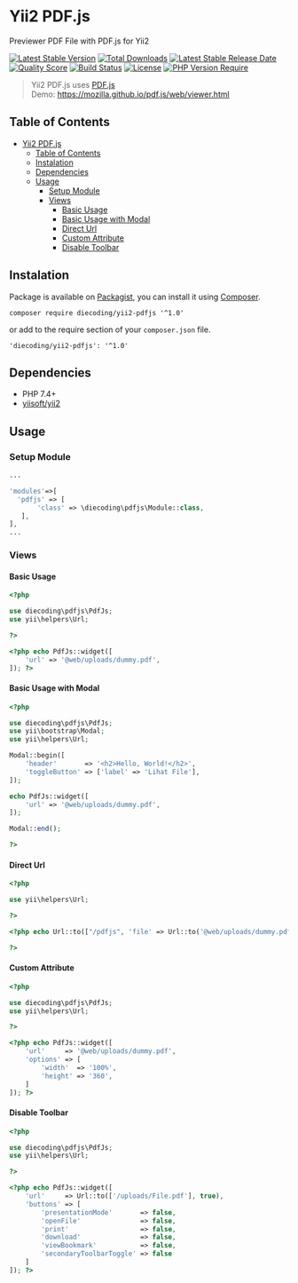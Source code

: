 # Yii2 PDF.js

Previewer PDF File with PDF.js for Yii2

[![Latest Stable Version](https://img.shields.io/packagist/v/diecoding/yii2-pdfjs?label=stable)](https://packagist.org/packages/diecoding/yii2-pdfjs)
[![Total Downloads](https://img.shields.io/packagist/dt/diecoding/yii2-pdfjs)](https://packagist.org/packages/diecoding/yii2-pdfjs)
[![Latest Stable Release Date](https://img.shields.io/github/release-date/sugeng-sulistiyawan/yii2-pdfjs)](https://github.com/sugeng-sulistiyawan/yii2-pdfjs)
[![Quality Score](https://img.shields.io/scrutinizer/quality/g/sugeng-sulistiyawan/yii2-pdfjs)](https://scrutinizer-ci.com/g/sugeng-sulistiyawan/yii2-pdfjs)
[![Build Status](https://img.shields.io/travis/com/sugeng-sulistiyawan/yii2-pdfjs)](https://app.travis-ci.com/sugeng-sulistiyawan/yii2-pdfjs)
[![License](https://img.shields.io/github/license/sugeng-sulistiyawan/yii2-pdfjs)](https://github.com/sugeng-sulistiyawan/yii2-pdfjs)
[![PHP Version Require](https://img.shields.io/packagist/dependency-v/diecoding/yii2-pdfjs/php?color=6f73a6)](https://packagist.org/packages/diecoding/yii2-pdfjs)

> Yii2 PDF.js uses [PDF.js](https://mozilla.github.io/pdf.js/) <br> Demo: <https://mozilla.github.io/pdf.js/web/viewer.html>

## Table of Contents

- [Yii2 PDF.js](#yii2-pdfjs)
  - [Table of Contents](#table-of-contents)
  - [Instalation](#instalation)
  - [Dependencies](#dependencies)
  - [Usage](#usage)
    - [Setup Module](#setup-module)
    - [Views](#views)
      - [Basic Usage](#basic-usage)
      - [Basic Usage with Modal](#basic-usage-with-modal)
      - [Direct Url](#direct-url)
      - [Custom Attribute](#custom-attribute)
      - [Disable Toolbar](#disable-toolbar)

## Instalation

Package is available on [Packagist](https://packagist.org/packages/diecoding/yii2-pdfjs), you can install it using [Composer](https://getcomposer.org).

```shell
composer require diecoding/yii2-pdfjs '^1.0'
```

or add to the require section of your `composer.json` file.

```shell
'diecoding/yii2-pdfjs': '^1.0'
```

## Dependencies

- PHP 7.4+
- [yiisoft/yii2](https://github.com/yiisoft/yii2)

## Usage

### Setup Module

```php
...

'modules'=>[
  'pdfjs' => [
       'class' => \diecoding\pdfjs\Module::class,
   ],
],
...

```

### Views

#### Basic Usage

```php
<?php

use diecoding\pdfjs\PdfJs;
use yii\helpers\Url;

?>

<?php echo PdfJs::widget([
    'url' => '@web/uploads/dummy.pdf',
]); ?>

```

#### Basic Usage with Modal

```php
<?php

use diecoding\pdfjs\PdfJs;
use yii\bootstrap\Modal;
use yii\helpers\Url;

Modal::begin([
    'header'       => '<h2>Hello, World!</h2>',
    'toggleButton' => ['label' => 'Lihat File'],
]);

echo PdfJs::widget([
    'url' => '@web/uploads/dummy.pdf',
]);

Modal::end();

?>

```

#### Direct Url

```php
<?php

use yii\helpers\Url;

?>

<?php echo Url::to(["/pdfjs", 'file' => Url::to('@web/uploads/dummy.pdf', true)], true) ?>

?>
```

#### Custom Attribute

```php
<?php

use diecoding\pdfjs\PdfJs;
use yii\helpers\Url;

?>

<?php echo PdfJs::widget([
    'url'     => '@web/uploads/dummy.pdf',
    'options' => [
        'width'  => '100%',
        'height' => '360',
    ]
]); ?>

```

#### Disable Toolbar

```php
<?php

use diecoding\pdfjs\PdfJs;
use yii\helpers\Url;

?>

<?php echo PdfJs::widget([
    'url'     => Url::to(['/uploads/File.pdf'], true),
    'buttons' => [
        'presentationMode'       => false,
        'openFile'               => false,
        'print'                  => false,
        'download'               => false,
        'viewBookmark'           => false,
        'secondaryToolbarToggle' => false
    ]
]); ?>

```
